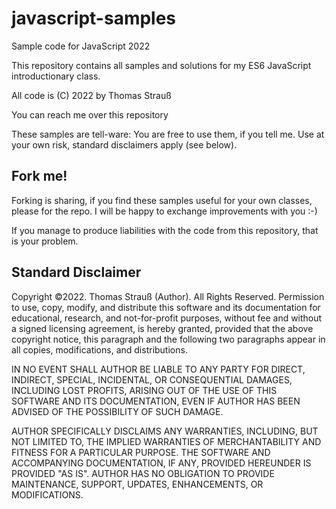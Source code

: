 # javascript-samples
Sample code for JavaScript 2022

This repository contains all samples and solutions for my ES6 JavaScript introductionary class.

All code is (C) 2022 by Thomas Strauß

You can reach me over this repository

These samples are tell-ware: You are free to use them, if you tell me. 
Use at your own risk, standard disclaimers apply (see below).

## Fork me!
Forking is sharing, if you find these samples useful for your own classes, please for the repo. I will be happy 
to exchange improvements with you :-)

If you manage to produce liabilities with the code from this repository, that is your problem. 

## Standard Disclaimer

Copyright ©2022. Thomas Strauß (Author). All Rights Reserved. Permission to use, 
copy, modify, and distribute this software and its documentation for educational, 
research, and not-for-profit purposes, without fee and without a signed licensing agreement, 
is hereby granted, provided that the above copyright notice, this paragraph and the following 
two paragraphs appear in all copies, modifications, and distributions.

IN NO EVENT SHALL AUTHOR BE LIABLE TO ANY PARTY FOR DIRECT, INDIRECT, SPECIAL, INCIDENTAL, OR 
CONSEQUENTIAL DAMAGES, INCLUDING LOST PROFITS, ARISING OUT OF THE USE OF THIS SOFTWARE AND ITS 
DOCUMENTATION, EVEN IF AUTHOR HAS BEEN ADVISED OF THE POSSIBILITY OF SUCH DAMAGE.

AUTHOR SPECIFICALLY DISCLAIMS ANY WARRANTIES, INCLUDING, BUT NOT LIMITED TO, THE IMPLIED WARRANTIES OF
MERCHANTABILITY AND FITNESS FOR A PARTICULAR PURPOSE. THE SOFTWARE AND ACCOMPANYING DOCUMENTATION, IF
ANY, PROVIDED HEREUNDER IS PROVIDED "AS IS". AUTHOR HAS NO OBLIGATION TO PROVIDE MAINTENANCE, SUPPORT, 
UPDATES, ENHANCEMENTS, OR MODIFICATIONS.
